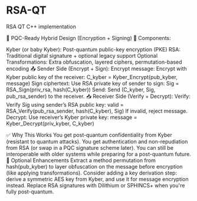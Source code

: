 # RSA-QT
RSA QT C++ implementation


🔐 PQC-Ready Hybrid Design (Encryption + Signing)
🧩 Components:

Kyber (or baby Kyber): Post-quantum public-key encryption (PKE)
RSA: Traditional digital signature + optional legacy support
Optional Transformations: Extra obfuscation, layered ciphers, permutation-based encoding
📤 Sender Side (Encrypt + Sign):
Encrypt message:
Encrypt with Kyber public key of the receiver:
C_kyber = Kyber_Encrypt(pub_kyber, message)
Sign ciphertext:
Use RSA private key of sender to sign:
Sig = RSA_Sign(priv_rsa, hash(C_kyber))
Send:
Send (C_kyber, Sig, pub_rsa_sender) to the receiver.
📥 Receiver Side (Verify + Decrypt):
Verify:
Verify Sig using sender’s RSA public key:
valid = RSA_Verify(pub_rsa_sender, hash(C_kyber), Sig)
If invalid, reject message.
Decrypt:
Use receiver’s Kyber private key:
message = Kyber_Decrypt(priv_kyber, C_kyber)

✅ Why This Works
You get post-quantum confidentiality from Kyber (resistant to quantum attacks).
You get authentication and non-repudiation from RSA (or swap in a PQC signature scheme later).
You can still be interoperable with older systems while preparing for a post-quantum future.
🚀 Optional Enhancements
Extract a method permutation from hash(pub_kyber) to layer obfuscation on the message before encryption (like applying transformations).
Consider adding a key derivation step: derive a symmetric AES key from Kyber, and use it for message encryption instead.
Replace RSA signatures with Dilithium or SPHINCS+ when you're fully post-quantum.